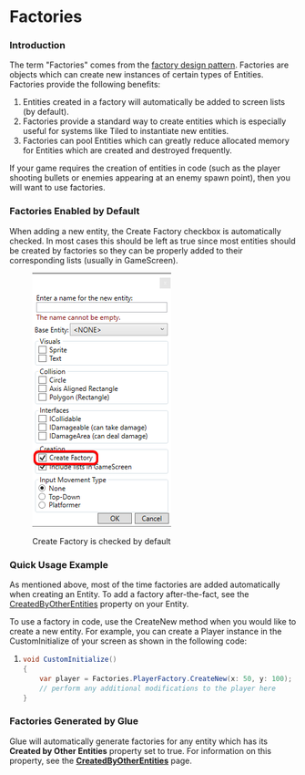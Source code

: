 # Factories

### Introduction

The term "Factories" comes from the [factory design pattern](http://en.wikipedia.org/wiki/Factory\_method\_pattern). Factories are objects which can create new instances of certain types of Entities. Factories provide the following benefits:

1. Entities created in a factory will automatically be added to screen lists (by default).
2. Factories provide a standard way to create entities which is especially useful for systems like Tiled to instantiate new entities.
3. Factories can pool Entities which can greatly reduce allocated memory for Entities which are created and destroyed frequently.

If your game requires the creation of entities in code (such as the player shooting bullets or enemies appearing at an enemy spawn point), then you will want to use factories.

### Factories Enabled by Default

When adding a new entity, the Create Factory checkbox is automatically checked. In most cases this should be left as true since most entities should be created by factories so they can be properly added to their corresponding lists (usually in GameScreen).

<figure><img src="../../.gitbook/assets/image (3) (1).png" alt=""><figcaption><p>Create Factory is checked by default</p></figcaption></figure>

### Quick Usage Example

As mentioned above, most of the time factories are added automatically when creating an Entity. To add a factory after-the-fact, see the [CreatedByOtherEntities](../entities/glue-reference-createdbyotherentities.md) property on your Entity.

To use a factory in code, use the CreateNew method when you would like to create a new entity. For example, you can create a Player instance in the CustomInitialize of your screen as shown in the following code:

1. ```csharp
   void CustomInitialize()
   {
       var player = Factories.PlayerFactory.CreateNew(x: 50, y: 100);
       // perform any additional modifications to the player here
   }
   ```

### Factories Generated by Glue

Glue will automatically generate factories for any entity which has its **Created by Other Entities** property set to true. For information on this property, see the [**CreatedByOtherEntities**](../entities/glue-reference-createdbyotherentities.md) page.
